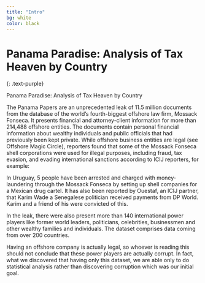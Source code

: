 ```yaml
---
title: "Intro"
bg: white
color: black
---
```


# Panama Paradise: Analysis of Tax Heaven by Country
{: .text-purple}

Panama Paradise: Analysis of Tax Heaven by Country

The Panama Papers are an unprecedented leak of 11.5 million documents from the database of the world’s fourth-biggest offshore law firm, Mossack Fonseca. It presents financial and attorney-client information for more than 214,488 offshore entities. The documents contain personal financial information about wealthy individuals and public officials that had previously been kept private. While offshore business entities are legal (see Offshore Magic Circle), reporters found that some of the Mossack Fonseca shell corporations were used for illegal purposes, including fraud, tax evasion, and evading international sanctions according to ICIJ reporters, for example:

In Uruguay, 5 people have been arrested and charged with money-laundering through the Mossack Fonseca by setting up shell companies for a Mexican drug cartel. It has also been reported by Ouestaf, an ICIJ partner, that Karim Wade a Senegalese politician received payments from DP World. Karim and a friend of his were convicted of this. 

In the leak, there were also present more than 140 international power players like former world leaders,  politicians, celebrities, businessmen and other wealthy families and individuals. The dataset comprises data coming from over 200 countries. 

Having an offshore company is actually legal, so whoever is reading this should not conclude that these power players are actually corrupt. In fact, what we discovered that having only this dataset, we are able only to do statistical analysis rather than discovering corruption which was our initial goal.